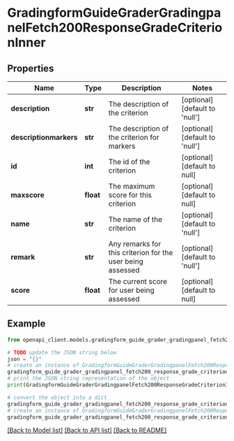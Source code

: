 # GradingformGuideGraderGradingpanelFetch200ResponseGradeCriterionInner


## Properties

Name | Type | Description | Notes
------------ | ------------- | ------------- | -------------
**description** | **str** | The description of the criterion | [optional] [default to 'null']
**descriptionmarkers** | **str** | The description of the criterion for markers | [optional] [default to 'null']
**id** | **int** | The id of the criterion | [optional] [default to null]
**maxscore** | **float** | The maximum score for this criterion | [optional] [default to null]
**name** | **str** | The name of the criterion | [optional] [default to 'null']
**remark** | **str** | Any remarks for this criterion for the user being assessed | [optional] [default to 'null']
**score** | **float** | The current score for user being assessed | [optional] [default to null]

## Example

```python
from openapi_client.models.gradingform_guide_grader_gradingpanel_fetch200_response_grade_criterion_inner import GradingformGuideGraderGradingpanelFetch200ResponseGradeCriterionInner

# TODO update the JSON string below
json = "{}"
# create an instance of GradingformGuideGraderGradingpanelFetch200ResponseGradeCriterionInner from a JSON string
gradingform_guide_grader_gradingpanel_fetch200_response_grade_criterion_inner_instance = GradingformGuideGraderGradingpanelFetch200ResponseGradeCriterionInner.from_json(json)
# print the JSON string representation of the object
print(GradingformGuideGraderGradingpanelFetch200ResponseGradeCriterionInner.to_json())

# convert the object into a dict
gradingform_guide_grader_gradingpanel_fetch200_response_grade_criterion_inner_dict = gradingform_guide_grader_gradingpanel_fetch200_response_grade_criterion_inner_instance.to_dict()
# create an instance of GradingformGuideGraderGradingpanelFetch200ResponseGradeCriterionInner from a dict
gradingform_guide_grader_gradingpanel_fetch200_response_grade_criterion_inner_from_dict = GradingformGuideGraderGradingpanelFetch200ResponseGradeCriterionInner.from_dict(gradingform_guide_grader_gradingpanel_fetch200_response_grade_criterion_inner_dict)
```
[[Back to Model list]](../README.md#documentation-for-models) [[Back to API list]](../README.md#documentation-for-api-endpoints) [[Back to README]](../README.md)


